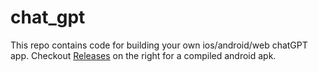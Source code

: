 # chat_gpt

This repo contains code for building your own ios/android/web chatGPT app.
Checkout [Releases](https://github.com/SiddarGu/Flutter-ChatGPT/releases) on the right for a compiled android apk.
